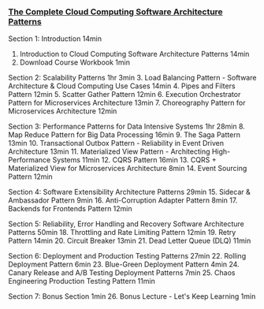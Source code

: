 ### [The Complete Cloud Computing Software Architecture Patterns](https://www.udemy.com/course/the-complete-cloud-computing-software-architecture-patterns/)

Section 1: Introduction
14min

1. Introduction to Cloud Computing Software Architecture Patterns
14min
2. Download Course Workbook
1min

Section 2: Scalability Patterns
1hr 3min
3. Load Balancing Pattern - Software Architecture &amp; Cloud Computing Use Cases
14min
4. Pipes and Filters Pattern
12min
5. Scatter Gather Pattern
12min
6. Execution Orchestrator Pattern for Microservices Architecture
13min
7. Choreography Pattern for Microservices Architecture
12min

Section 3: Performance Patterns for Data Intensive Systems
1hr 28min
8. Map Reduce Pattern for Big Data Processing
16min
9. The Saga Pattern
13min
10. Transactional Outbox Pattern - Reliability in Event Driven Architecture
13min
11. Materialized View Pattern - Architecting High-Performance Systems
11min
12. CQRS Pattern
16min
13. CQRS + Materialized View for Microservices Architecture
8min
14. Event Sourcing Pattern
12min

Section 4: Software Extensibility Architecture Patterns
29min
15. Sidecar &amp; Ambassador Pattern
9min
16. Anti-Corruption Adapter Pattern
8min
17. Backends for Frontends Pattern
12min

Section 5: Reliability, Error Handling and Recovery Software Architecture Patterns
50min
18. Throttling and Rate Limiting Pattern
12min
19. Retry Pattern
14min
20. Circuit Breaker
13min
21. Dead Letter Queue (DLQ)
11min

Section 6: Deployment and Production Testing Patterns
27min
22. Rolling Deployment Pattern
6min
23. Blue-Green Deployment Pattern
4min
24. Canary Release and A/B Testing Deployment Patterns
7min
25. Chaos Engineering Production Testing Pattern
11min

Section 7: Bonus Section
1min
26. Bonus Lecture - Let's Keep Learning
1min